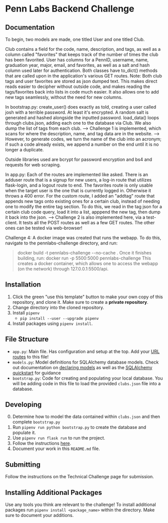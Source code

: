# Penn Labs Backend Challenge

## Documentation

To begin, two models are made, one titled User and one titled Club. 

Club contains a field for the code, name, description, and tags, as well as a column called "favorites" that keeps track of the number of times the club has been favorited. 
User has columns for a PennID, username, name, graduation year, major, email, and favorites, as well as a salt and hash column used later for authentication.
Both classes have to_dict() methods that are called upon in the application's various GET routes.
Note: Both club tags and user favorites are stored as json dumped text. This makes direct reads easier to decipher without outside code, and makes reading the tags/favorites back into lists in code much easier. 
It also allows one to add new tags seamlessly, without the need for new columns.

In bootstrap.py:
create_user() does exactly as told, creating a user called josh with a terrible password. At least it's encrypted. A random salt is generated and hashed alongside the inputted password.
load_data() loops through clubs.json, adding each one to the database via Club. We also dump the list of tags from each club.
 --> Challenge 1 is implemented, which scans for where the description, name, and tag data are in the website. 
 --> However, to generate codes, we turn the name of the club into an acronym; if such a code already exists, we append a number on the end until it is no longer a duplicate.

Outside libraries used are bcrypt for password encryption and bs4 and requests for web scraping.

In app.py:
Each of the routes are implemented like asked. 
There is an adduser route that is a signup for new users, a log-in route that utilizes flask-login, and a logout route to end.
The favorites route is only usable when the target user is the one that is currently logged in. Otherwise it throws a 400 error.
For the custom route, I added an "addtag" route that appends new tags onto existing ones for a certain club, instead of needing one to modify the entire tag section.
To do this, we read in the tag json for a certain club code query, load it into a list, apppend the new tag, then dump it back into the json.
--> Challenge 2 is also implemented here, via a test-client. It tests all the POST routes as well as a few GET routes. The other ones can be tested via web-browser!

Challenge 4: 
A docker image was created that runs the webapp. To do this, navigate to the pennlabs-challenge directory, and run:
 > docker build -t pennlabs-challenge --no-cache . 
 Once it finishes building, run:
 > docker run -p 5500:5000 pennlabs-challenge
This creates a docker container, which allows one to access the webapp (on the network) through 127.0.0.1:5500/api.

## Installation

1. Click the green "use this template" button to make your own copy of this repository, and clone it. Make sure to create a **private repository**.
2. Change directory into the cloned repository.
3. Install `pipenv`
   - `pip install --user --upgrade pipenv`
4. Install packages using `pipenv install`.

## File Structure

- `app.py`: Main file. Has configuration and setup at the top. Add your [URL routes](https://flask.palletsprojects.com/en/1.1.x/quickstart/#routing) to this file!
- `models.py`: Model definitions for SQLAlchemy database models. Check out documentation on [declaring models](https://flask-sqlalchemy.palletsprojects.com/en/2.x/models/) as well as the [SQLAlchemy quickstart](https://flask-sqlalchemy.palletsprojects.com/en/2.x/quickstart/#quickstart) for guidance
- `bootstrap.py`: Code for creating and populating your local database. You will be adding code in this file to load the provided `clubs.json` file into a database.

## Developing

0. Determine how to model the data contained within `clubs.json` and then complete `bootstrap.py`
1. Run `pipenv run python bootstrap.py` to create the database and populate it.
2. Use `pipenv run flask run` to run the project.
3. Follow the instructions [here](https://www.notion.so/pennlabs/Backend-Challenge-Fall-20-31461f3d91ad4f46adb844b1e112b100).
4. Document your work in this `README.md` file.

## Submitting

Follow the instructions on the Technical Challenge page for submission.

## Installing Additional Packages

Use any tools you think are relevant to the challenge! To install additional packages
run `pipenv install <package_name>` within the directory. Make sure to document your additions.
